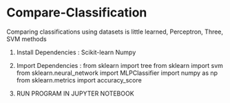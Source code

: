 # Compare-Classification
Comparing classifications using datasets is little learned, Perceptron, Three, SVM methods

1. Install Dependencies : 
Scikit-learn
Numpy


2. Import Dependencies : 
from sklearn import tree
from sklearn import svm
from sklearn.neural_network import MLPClassifier
import numpy as np
from sklearn.metrics import accuracy_score

3. RUN PROGRAM IN JUPYTER NOTEBOOK
